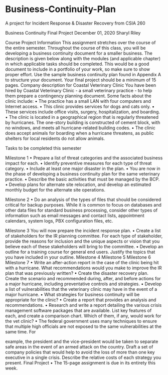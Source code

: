 # Business-Continuity-Plan
A project for Incident Response &amp; Disaster Recovery from CSIA 260

Business Continuity Final Project 
December 01, 2020
Sharyl Riley

Course Project Information
This assignment stretches over the course of the entire semester. Throughout the course of this class, you will be developing a business continuity document for a smaller business.
The description is given below along with the modules (and applicable chapter) in which applicable tasks should be completed. This would be a good document to include in a portfolio of your work, so make sure to show proper effort. Use the sample business continuity plan found in Appendix A to structure your document. Your final project should be a minimum of 15 pages.
Company description for Coastal Veterinary Clinic
You have been hired by Coastal Veterinary Clinic - a small veterinary practice - to help them prepare a contingency planning document. Some facts about the clinic include:
 • The practice has a small LAN with four computers and Internet access.
• This clinic provides services for dogs and cats only.
• These services include office visits, surgery, hospitalization, and boarding.
• The clinic is located in a geographical region that is regularly threatened by
hurricanes. The one-story building is constructed of cement block, with no
windows, and meets all hurricane-related building codes.
• The clinic does accept animals for boarding when a hurricane threatens, as
public shelters for local residents do not allow animals.
 
 Tasks to be completed this semester
 
Milestone 1
 • Prepare a list of threat categories and the associated business impact for each.
• Identify preventive measures for each type of threat category.
• Include at least one major disaster in the plan.
• You are now in the phase of developing a business continuity plan for the
same veterinary practice.
• Describe the basic activities that must be managed by the BCP.
• Develop plans for alternate site relocation, and develop an estimated
monthly budget for the alternate site operations.

 Milestone 2
 • Do an analysis of the types of files that should be considered critical for backup purposes. While it is common to focus on databases and other data files for standard business processing, consider other types of information such as email messages and contact lists, appointment calendars, system logs, PBX configuration files, etc.
 
 Milestone 3
You will now prepare the incident response plan.
 • Create a list of stakeholders for the IR planning committee. For each type of stakeholder, provide the reasons for inclusion and the unique aspects or vision that you believe each of these stakeholders will bring to the committee.
• Develop an outline for a training course for general end users. Justify the topics that you have included in your outline.
Milestone 4
Milestone 5
Milestone 6
Milestone 7
 • Write an after-action report in the case of the clinic being hit with a hurricane. What recommendations would you make to improve the IR plan that was previously written?
  • Create the disaster recovery plan. Create the scenario and recommended during, after, and before actions for a major hurricane, including preventative controls and strategies.
  • Develop a list of vulnerabilities that the veterinary clinic may have in the event of a major hurricane.
• What strategies for business continuity will be appropriate for the clinic?
• Create a report that provides an analysis and recommendations.
  • Research and write a report detailing the various crisis management software packages that are available. List key features of each, and create a comparison chart. Which of them, if any, would work for the vet clinic?
• The federal government uses many techniques to ensure that multiple high officials are not exposed to the same vulnerabilities at the same time. For

 example, the president and the vice-president would be taken to separate safe areas in the event of an armed attack on the country. Draft a set of company policies that would help to avoid the loss of more than one key executive in a single crisis. Describe the relative costs of each strategy you present.
 Final Project
• The 15-page assignment is due in its entirety this week.
 

